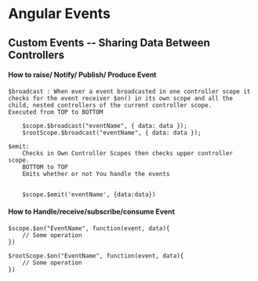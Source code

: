 # Angular Events


## Custom Events -- Sharing Data Between Controllers

#### How to raise/  Notify/ Publish/ Produce Event
    
    $broadcast : When ever a event broadcasted in one controller scope it checks for the event receiver $on() in its own scope and all the child, nested controllers of the current controller scope.
    Executed from TOP to BOTTOM

        $scope.$broadcast("eventName", { data: data });
        $rootScope.$broadcast("eventName", { data: data });

    $emit:
        Checks in Own Controller Scopes then checks upper controller scope.
        BOTTOM to TOP
        Emits whether or not You handle the events
        

        $scope.$emit('eventName', {data:data})


#### How to Handle/receive/subscribe/consume Event
    $scope.$on("EventName", function(event, data){ 
        // Some operation 
    })

    $rootScope.$on("EventName", function(event, data){ 
        // Some operation 
    })